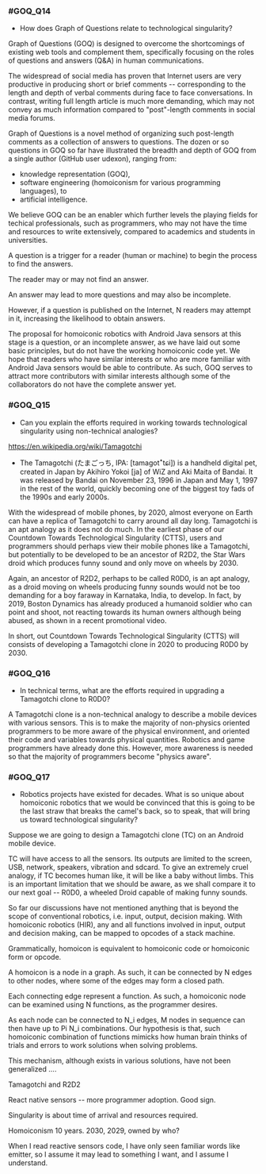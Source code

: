 ### #GOQ_Q14
- How does Graph of Questions relate to technological singularity?

Graph of Questions (GOQ) is designed to overcome the shortcomings of existing web tools and complement them, specifically focusing on the roles of questions and answers (Q&A) in human communications.

The widespread of social media has proven that Internet users are very productive in producing short or brief comments -- corresponding to the length and depth of verbal comments during face to face conversations. In contrast, writing full length article is much more demanding, which may not convey as much information compared to "post"-length comments in social media forums.

Graph of Questions is a novel method of organizing such post-length comments as a collection of answers to questions. The dozen or so questions in GOQ so far have illustrated the breadth and depth of GOQ from a single author (GitHub user udexon), ranging from: 
- knowledge representation (GOQ), 
- software engineering (homoiconism for various programming languages), to 
- artificial intelligence.

We believe GOQ can be an enabler which further levels the playing fields for techical professionals, such as programmers, who may not have the time and resources to write extensively, compared to academics and students in universities.

A question is a trigger for a reader (human or machine) to begin the process to find the answers.

The reader may or may not find an answer.

An answer may lead to more questions and may also be incomplete. 

However, if a question is published on the Internet, N readers may attempt in it, increasing the likelihood to obtain answers.

The proposal for homoiconic robotics with Android Java sensors at this stage is a question, or an incomplete answer, as we have laid out some basic principles, but do not have the working homoiconic code yet. We hope that readers who have similar interests or who are more familiar with Android Java sensors would be able to contribute. As such, GOQ serves to attract more contributors with similar interests although some of the collaborators do not have the complete answer yet.


### #GOQ_Q15
- Can you explain the efforts required in working towards technological singularity using non-technical analogies?

https://en.wikipedia.org/wiki/Tamagotchi

- The Tamagotchi (たまごっち, IPA: [tamaɡotꜜtɕi]) is a handheld digital pet, created in Japan by Akihiro Yokoi [ja] of WiZ and Aki Maita of Bandai. It was released by Bandai on November 23, 1996 in Japan and May 1, 1997 in the rest of the world, quickly becoming one of the biggest toy fads of the 1990s and early 2000s.

With the widespread of mobile phones, by 2020, almost everyone on Earth can have a replica of Tamagotchi to carry around all day long. Tamagotchi is an apt analogy as it does not do much. In the earliest phase of our Countdown Towards Technological Singularity (CTTS), users and programmers should perhaps view their mobile phones like a Tamagotchi, but potentially to be developed to be an ancestor of R2D2, the Star Wars droid which produces funny sound and only move on wheels by 2030.

Again, an ancestor of R2D2, perhaps to be called R0D0, is an apt analogy, as a droid moving on wheels producing funny sounds would not be too demanding for a boy faraway in Karnataka, India, to develop. In fact, by 2019, Boston Dynamics has already produced a humanoid soldier who can point and shoot, not reacting towards its human owners although being abused, as shown in a recent promotional video.

In short, out Countdown Towards Technological Singularity (CTTS) will consists of developing a Tamagotchi clone in 2020 to producing R0D0 by 2030.


### #GOQ_Q16
- In technical terms, what are the efforts required in upgrading a Tamagotchi clone to R0D0?

A Tamagotchi clone is a non-technical analogy to describe a mobile devices with various sensors. This is to make the majority of non-physics oriented programmers to be more aware of the physical environment, and oriented their code and variables towards physical quantities. Robotics and game programmers have already done this. However, more awareness is needed so that the majority of programmers become "physics aware".


### #GOQ_Q17
- Robotics projects have existed for decades. What is so unique about homoiconic robotics that we would be convinced that this is going to be the last straw that breaks the camel's back, so to speak, that will bring us toward technological singularity?

Suppose we are going to design a Tamagotchi clone (TC) on an Android mobile device. 

TC will have access to all the sensors. Its outputs are limited to the screen, USB, network, speakers, vibration and sdcard. To give an extremely cruel analogy, if TC becomes human like, it will be like a baby without limbs. This is an important limitation that we should be aware, as we shall compare it to our next goal -- R0D0, a wheeled Droid capable of making funny sounds.

So far our discussions have not mentioned anything that is beyond the scope of conventional robotics, i.e. input, output, decision making. With homoiconic robotics (HIR), any and all functions involved in input, output and decision making, can be mapped to opcodes of a stack machine. 


Grammatically, homoicon is equivalent to homoiconic code or homoiconic form or opcode.

A homoicon is a node in a graph. As such, it can be connected by N edges to other nodes, where some of the edges may form a closed path.

Each connecting edge represent a function. As such, a homoiconic node can be examined using N functions, as the programmer desires. 

As each node can be connected to N_i edges, M nodes in sequence can then have up to Pi N_i combinations. Our hypothesis is that, such homoiconic combination of functions mimicks how human brain thinks of trials and errors to work solutions when solving problems. 

This mechanism, although exists in various solutions, have not been generalized ....


Tamagotchi and R2D2

React native sensors -- more programmer adoption. Good sign.



Singularity is about time of arrival and resources required.

Homoiconism 10 years. 2030, 2029, owned by who?

When I read reactive sensors code, I have only seen familiar words like emitter, so I assume it may lead to something I want, and I assume I understand.
